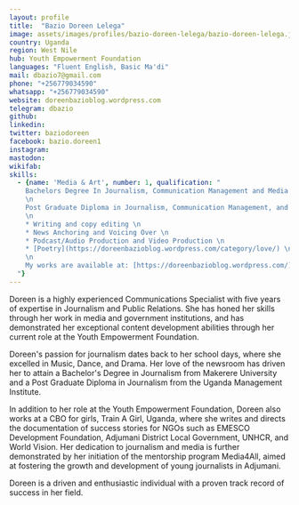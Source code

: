```yaml
---
layout: profile
title:  "Bazio Doreen Lelega"
image: assets/images/profiles/bazio-doreen-lelega/bazio-doreen-lelega.jpg
country: Uganda
region: West Nile
hub: Youth Empowerment Foundation
languages: "Fluent English, Basic Ma'di"
mail: dbazio7@gmail.com
phone: "+256779034590"
whatsapp: "+256779034590"
website: doreenbazioblog.wordpress.com
telegram: dbazio
github: 
linkedin: 
twitter: baziodoreen
facebook: bazio.doreen1
instagram: 
mastodon: 
wikifab:
skills:
  - {name: 'Media & Art', number: 1, qualification: "
    Bachelors Degree In Journalism, Communication Management and Media Studies. \n
    \n
    Post Graduate Diploma in Journalism, Communication Management, and Media Studies. \n
    \n
    * Writing and copy editing \n
    * News Anchoring and Voicing Over \n
    * Podcast/Audio Production and Video Production \n
    * [Poetry](https://doreenbazioblog.wordpress.com/category/love/) \n
    \n
    My works are available at: [https://doreenbazioblog.wordpress.com/](https://doreenbazioblog.wordpress.com/)
  "}
---
```

Doreen is a highly experienced Communications Specialist with five years of expertise in Journalism and Public Relations. She has honed her skills through her work in media and government institutions, and has demonstrated her exceptional content development abilities through her current role at the Youth Empowerment Foundation.

Doreen's passion for journalism dates back to her school days, where she excelled in Music, Dance, and Drama. Her love of the newsroom has driven her to attain a Bachelor's Degree in Journalism from Makerere University and a Post Graduate Diploma in Journalism from the Uganda Management Institute.

In addition to her role at the Youth Empowerment Foundation, Doreen also works at a CBO for girls, Train A Girl, Uganda, where she writes and directs the documentation of success stories for NGOs such as EMESCO Development Foundation, Adjumani District Local Government, UNHCR, and World Vision. Her dedication to journalism and media is further demonstrated by her initiation of the mentorship program Media4All, aimed at fostering the growth and development of young journalists in Adjumani.

Doreen is a driven and enthusiastic individual with a proven track record of success in her field.